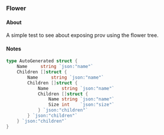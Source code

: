 ### Flower

#### About

A simple test to see about exposing prov using the flower tree.

#### Notes


```Go
type AutoGenerated struct {
	Name     string `json:"name"`
	Children []struct {
		Name     string `json:"name"`
		Children []struct {
			Name     string `json:"name"`
			Children []struct {
				Name string `json:"name"`
				Size int    `json:"size"`
			} `json:"children"`
		} `json:"children"`
	} `json:"children"`
}


```
